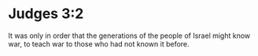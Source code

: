 # Judges 3:2

It was only in order that the generations of the people of Israel might know war, to teach war to those who had not known it before.
